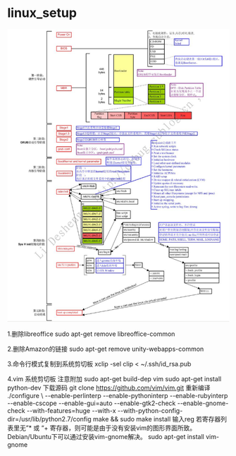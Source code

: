# linux_setup
![image](https://github.com/hejie/linux_setup/raw/master/pics/setup.jpg)

1.删除libreoffice
sudo apt-get remove libreoffice-common

2.删除Amazon的链接
sudo apt-get remove unity-webapps-common

3.命令行模式复制到系统剪切板
xclip -sel clip < ~/.ssh/id_rsa.pub

4.vim 系统剪切板
注意附加
sudo apt-get build-dep vim
sudo apt-get install python-dev
下载源码
git clone https://github.com/vim/vim.git
重新编译
./configure \ --enable-perlinterp --enable-pythoninterp --enable-rubyinterp --enable-cscope --enable-gui=auto --enable-gtk2-check --enable-gnome-check --with-features=huge --with-x --with-python-config-dir=/usr/lib/python2.7/config
make && sudo make install
输入reg 若寄存器列表里无”* 或 “+ 寄存器，则可能是由于没有安装vim的图形界面所致。Debian/Ubuntu下可以通过安装vim-gnome解决。
sudo apt-get install vim-gnome


